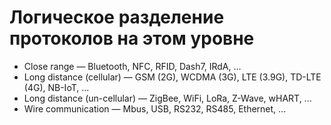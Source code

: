 # Логическое разделение протоколов на этом уровне

* Close range — Bluetooth, NFC, RFID, Dash7, IRdA, ...
* Long distance (cellular) — GSM (2G), WCDMA (3G), LTE (3.9G), TD-LTE (4G), NB-IoT, ...
* Long distance (un-cellular) — ZigBee, WiFi, LoRa, Z-Wave, wHART, ...
* Wire communication — Mbus, USB, RS232, RS485, Ethernet, ...
